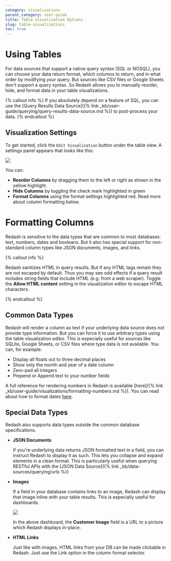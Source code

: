 ```yaml
---
category: visualizations
parent_category: user-guide
title: Table Visualization Options
slug: table-visualizations
toc: true
---
```


# Using Tables

For data sources that support a native query syntax (SQL or NOSQL), you can choose your data return format, which columns to return, and in what order by modifying your query. But sources like CSV files or Google Sheets don't support a query syntax. So Redash allows you to manually reorder, hide, and format data in your table visualizations.

{% callout info %}
If you absolutely depend on a feature of SQL, you can use the [Query Results Data Source]({% link _kb/user-guide/querying/query-results-data-source.md %}) to post-process your data.
{% endcallout %}

## Visualization Settings

To get started, click the `Edit Visualization` button under the table view. A settings panel appears that looks like this:

![](/assets/images/docs/gitbook/table-viz-options.png)

You can:

- **Reorder Columns** by dragging them to the left or right as shown in the yellow highlight.
- **Hide Columns** by toggling the check mark highlighted in green
- **Format Columns** using the format settings highlighted red. Read more about column formatting below.

# Formatting Columns

Redash is sensitive to the data types that are common to most databases: text, numbers, dates and booleans. But it also has special support for non-standard column types like JSON documents, images, and links.

{% callout info %}

Redash sanitizes HTML in query results. But if any HTML tags remain they are not escaped by default. Thus you may see odd effects if a query result includes string fields that include HTML (e.g. from a web scraper). Toggle the **Allow HTML content** setting in the visualization editor to escape HTML characters.

{% endcallout %}

## **Common Data Types**

Redash will render a column as text if your underlying data source does not provide type information. But you can force it to use arbitrary types using the table visualization editor. This is especially useful for sources like SQLite, Google Sheets, or CSV files where type data is not available. You can, for example:

- Display all floats out to three decimal places
- Show only the month and year of a date column
- Zero-pad all integers
- Prepend or Append text to your number fields

A full reference for rendering numbers in Redash is available [here]({% link _kb/user-guide/visualizations/formatting-numbers.md %}). You can read about how to format dates [here](https://momentjs.com/docs/#/displaying/format/).

## **Special Data Types**

Redash also supports data types outside the common database specifications.

- **JSON Documents**

  If you're underlying data returns JSON formatted text in a field, you can instruct Redash to display it as such. This lets you collapse and expand elements in a clean format. This is particularly useful when querying RESTful APIs with the [JSON Data Source]({% link _kb/data-sources/querying/urls %})

- **Images**

  If a field in your database contains links to an image, Redash can display that image inline with your table results. This is especially useful for dashboards.

  ![](/assets/images/docs/gitbook/dashboard-with-images.png)

  In the above dashboard, the **Customer Image** field is a URL to a picture which Redash displays in-place.

- **HTML Links**

  Just like with images, HTML links from your DB can be made clickable in Redash. Just use the Link option in the column format selector.
